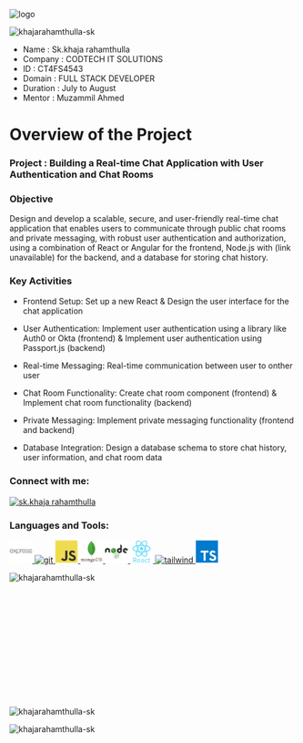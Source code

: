 ![logo]()


<p align="left"> <img src="https://komarev.com/ghpvc/?username=khajarahamthulla-sk&label=Profile%20views&color=0e75b6&style=flat" alt="khajarahamthulla-sk" /> </p>

- Name     : Sk.khaja rahamthulla
- Company  : CODTECH IT SOLUTIONS
- ID       : CT4FS4543
- Domain   : FULL STACK DEVELOPER
- Duration : July to August
- Mentor   : Muzammil Ahmed

<h1>Overview of the Project</h1>

<h3>Project : Building a Real-time Chat Application with User Authentication and Chat Rooms</h3>

<h3>Objective</h3>

<p>Design and develop a scalable, secure, and user-friendly real-time chat application that enables users to communicate through public chat rooms and private messaging, with robust user authentication and authorization, using a combination of React or Angular for the frontend, Node.js with (link unavailable) for the backend, and a database for storing chat history.
</p>

<h3>Key Activities</h3>

- Frontend Setup: Set up a new React & Design the user interface for the chat application
      
- User Authentication: Implement user authentication using a library like Auth0 or Okta (frontend) & Implement user authentication using Passport.js (backend)
  
- Real-time Messaging: Real-time communication between user to onther user
  
- Chat Room Functionality: Create chat room component (frontend) & Implement chat room functionality (backend)
    
- Private Messaging: Implement private messaging functionality (frontend and backend)

- Database Integration: Design a database schema to store chat history, user information, and chat room data
  

<h3 align="left">Connect with me:</h3>
<p align="left">
<a href="https://linkedin.com/in/sk.khaja rahamthulla" target="blank"><img align="center" src="https://raw.githubusercontent.com/rahuldkjain/github-profile-readme-generator/master/src/images/icons/Social/linked-in-alt.svg" alt="sk.khaja rahamthulla" height="30" width="40" /></a>
</p>

<h3 align="left">Languages and Tools:</h3>
<p align="left"> <a href="https://expressjs.com" target="_blank" rel="noreferrer"> <img src="https://raw.githubusercontent.com/devicons/devicon/master/icons/express/express-original-wordmark.svg" alt="express" width="40" height="40"/> </a> <a href="https://git-scm.com/" target="_blank" rel="noreferrer"> <img src="https://www.vectorlogo.zone/logos/git-scm/git-scm-icon.svg" alt="git" width="40" height="40"/> </a> <a href="https://developer.mozilla.org/en-US/docs/Web/JavaScript" target="_blank" rel="noreferrer"> <img src="https://raw.githubusercontent.com/devicons/devicon/master/icons/javascript/javascript-original.svg" alt="javascript" width="40" height="40"/> </a> <a href="https://www.mongodb.com/" target="_blank" rel="noreferrer"> <img src="https://raw.githubusercontent.com/devicons/devicon/master/icons/mongodb/mongodb-original-wordmark.svg" alt="mongodb" width="40" height="40"/> </a> <a href="https://nodejs.org" target="_blank" rel="noreferrer"> <img src="https://raw.githubusercontent.com/devicons/devicon/master/icons/nodejs/nodejs-original-wordmark.svg" alt="nodejs" width="40" height="40"/> </a> <a href="https://reactjs.org/" target="_blank" rel="noreferrer"> <img src="https://raw.githubusercontent.com/devicons/devicon/master/icons/react/react-original-wordmark.svg" alt="react" width="40" height="40"/> </a> <a href="https://tailwindcss.com/" target="_blank" rel="noreferrer"> <img src="https://www.vectorlogo.zone/logos/tailwindcss/tailwindcss-icon.svg" alt="tailwind" width="40" height="40"/> </a> <a href="https://www.typescriptlang.org/" target="_blank" rel="noreferrer"> <img src="https://raw.githubusercontent.com/devicons/devicon/master/icons/typescript/typescript-original.svg" alt="typescript" width="40" height="40"/> </a> </p>

<p><img align="left" src="https://github-readme-stats.vercel.app/api/top-langs?username=khajarahamthulla-sk&show_icons=true&locale=en&layout=compact" alt="khajarahamthulla-sk" /></p>

<br> <br> <br> <br> <br> <br> <br> <br> <br> <br> <br> <br> <br>  <p>&nbsp;<img align="left" src="https://github-readme-stats.vercel.app/api?username=khajarahamthulla-sk&show_icons=true&locale=en" alt="khajarahamthulla-sk" /></p>


<p><img align="left" src="https://github-readme-streak-stats.herokuapp.com/?user=khajarahamthulla-sk&" alt="khajarahamthulla-sk" /></p>




<!---
khajarahamthulla-sk/khajarahamthulla-sk is a ✨ special ✨ repository because its README.md (this file) appears on your GitHub profile.
You can click the Preview link to take a look at your changes.
--->
